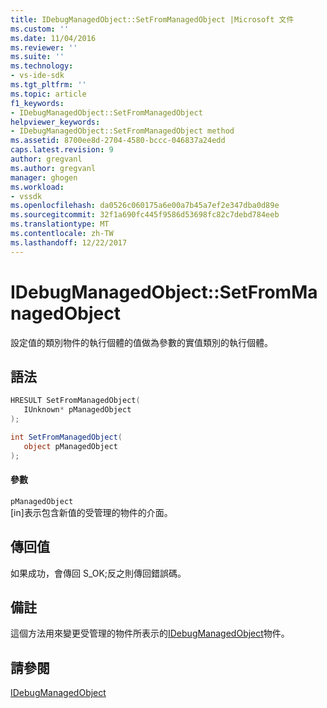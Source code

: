 ```yaml
---
title: IDebugManagedObject::SetFromManagedObject |Microsoft 文件
ms.custom: ''
ms.date: 11/04/2016
ms.reviewer: ''
ms.suite: ''
ms.technology:
- vs-ide-sdk
ms.tgt_pltfrm: ''
ms.topic: article
f1_keywords:
- IDebugManagedObject::SetFromManagedObject
helpviewer_keywords:
- IDebugManagedObject::SetFromManagedObject method
ms.assetid: 8700ee8d-2704-4580-bccc-046837a24edd
caps.latest.revision: 9
author: gregvanl
ms.author: gregvanl
manager: ghogen
ms.workload:
- vssdk
ms.openlocfilehash: da0526c060175a6e00a7b45a7ef2e347dba0d89e
ms.sourcegitcommit: 32f1a690fc445f9586d53698fc82c7debd784eeb
ms.translationtype: MT
ms.contentlocale: zh-TW
ms.lasthandoff: 12/22/2017
---
```

# <a name="idebugmanagedobjectsetfrommanagedobject"></a>IDebugManagedObject::SetFromManagedObject
設定值的類別物件的執行個體的值做為參數的實值類別的執行個體。  
  
## <a name="syntax"></a>語法  
  
```cpp  
HRESULT SetFromManagedObject(   
   IUnknown* pManagedObject  
);  
```  
  
```csharp  
int SetFromManagedObject(  
   object pManagedObject  
);  
```  
  
#### <a name="parameters"></a>參數  
 `pManagedObject`  
 [in]表示包含新值的受管理的物件的介面。  
  
## <a name="return-value"></a>傳回值  
 如果成功，會傳回 S_OK;反之則傳回錯誤碼。  
  
## <a name="remarks"></a>備註  
 這個方法用來變更受管理的物件所表示的[IDebugManagedObject](../../../extensibility/debugger/reference/idebugmanagedobject.md)物件。  
  
## <a name="see-also"></a>請參閱  
 [IDebugManagedObject](../../../extensibility/debugger/reference/idebugmanagedobject.md)